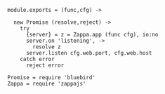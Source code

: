     module.exports = (func,cfg) ->

      new Promise (resolve,reject) ->
        try
          {server} = z = Zappa.app (func cfg), io:no
          server.on 'listening', ->
            resolve z
          server.listen cfg.web.port, cfg.web.host
        catch error
          reject error

    Promise = require 'bluebird'
    Zappa = require 'zappajs'
